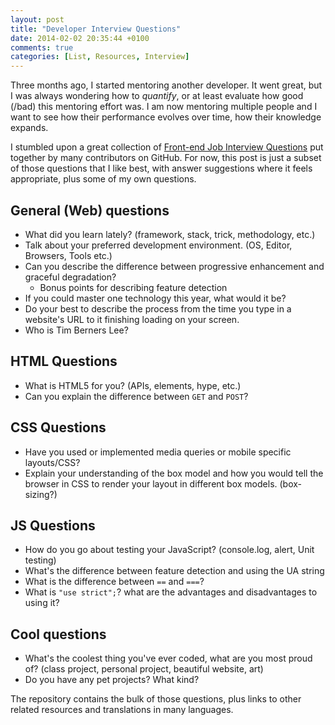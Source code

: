 ```yaml
---
layout: post
title: "Developer Interview Questions"
date: 2014-02-02 20:35:44 +0100
comments: true
categories: [List, Resources, Interview]
---
```


Three months ago, I started mentoring another developer. It went great, but I was always wondering how to _quantify_, or at least evaluate how good (/bad) this mentoring effort was. I am now mentoring multiple people and I want to see how their performance evolves over time, how their knowledge expands.

I stumbled upon a great collection of [Front-end Job Interview Questions](https://github.com/darcyclarke/Front-end-Developer-Interview-Questions) put together by many contributors on GitHub. For now, this post is just a subset of those questions that I like best, with answer suggestions where it feels appropriate, plus some of my own questions.

<!-- more -->

## General (Web) questions

* What did you learn lately? (framework, stack, trick, methodology, etc.) 
* Talk about your preferred development environment. (OS, Editor, Browsers, Tools etc.)
* Can you describe the difference between progressive enhancement and graceful degradation?
  * Bonus points for describing feature detection
* If you could master one technology this year, what would it be?
* Do your best to describe the process from the time you type in a website's URL to it finishing loading on your screen.
* Who is Tim Berners Lee?

## HTML Questions

* What is HTML5 for you? (APIs, elements, hype, etc.)
* Can you explain the difference between `GET` and `POST`?

## CSS Questions

* Have you used or implemented media queries or mobile specific layouts/CSS?
* Explain your understanding of the box model and how you would tell the browser in CSS to render your layout in different box models. (box-sizing?)

## JS Questions

* How do you go about testing your JavaScript? (console.log, alert, Unit testing)
* What's the difference between feature detection and using the UA string
* What is the difference between `==` and `===`?
* What is `"use strict";`? what are the advantages and disadvantages to using it?

## Cool questions

* What's the coolest thing you've ever coded, what are you most proud of? (class project, personal project, beautiful website, art)
* Do you have any pet projects? What kind?

The repository contains the bulk of those questions, plus links to other related resources and translations in many languages.
